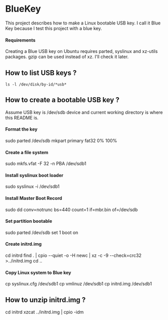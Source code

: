 # BlueKey
This project describes how to make a Linux bootable USB key. I call it Blue Key because I test this project with a blue key.

#### Requirements
Creating a Blue USB key on Ubuntu requires parted, syslinux and xz-utils packages.
gzip can be used instead of xz. I'll check it later.


## How to list USB keys ?
`ls -l /dev/disk/by-id/*usb*`

## How to create a bootable USB key ?
Assume USB key is /dev/sdb device and current working directory is where this README is.

#### Format the key
sudo parted /dev/sdb mkpart primary fat32 0% 100%

#### Create a file system
sudo mkfs.vfat -F 32 -n PBA /dev/sdb1

#### Install syslinux boot loader
sudo syslinux -i /dev/sdb1

#### Install Master Boot Record
sudo dd conv=notrunc bs=440 count=1 if=mbr.bin of=/dev/sdb

#### Set partition bootable
sudo parted /dev/sdb set 1 boot on

#### Create initrd.img
cd initrd
find . | cpio --quiet -o -H newc | xz -c -9 --check=crc32 >../initrd.img
cd ..

#### Copy Linux system to Blue key
cp syslinux.cfg /dev/sdb1
cp vmlinuz      /dev/sdb1
cp initrd.img   /dev/sdb1

## How to unzip initrd.img ?
cd initrd
xzcat ../initrd.img | cpio -idm

